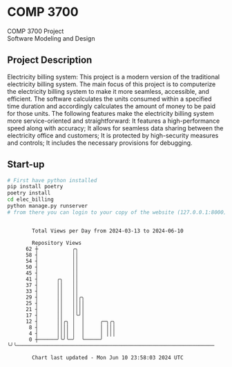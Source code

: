 # COMP 3700
COMP 3700 Project  
Software Modeling and Design
## Project Description
Electricity billing system: This project is a modern version of the traditional electricity billing system. The main focus of this project is to computerize the electricity billing system to make it more seamless, accessible, and efficient. The software calculates the units consumed within a specified time duration and accordingly calculates the amount of money to be paid for those units. The following features make the electricity billing system more service-oriented and straightforward: It features a high-performance speed along with accuracy; It allows for seamless data sharing between the electricity office and customers; It is protected by high-security measures and controls; It includes the necessary provisions for debugging.

## Start-up
```bash
# First have python installed
pip install poetry
poetry install
cd elec_billing
python manage.py runserver
# from there you can login to your copy of the website (127.0.0.1:8000), default creds are admin/admin
```

```

        Total Views per Day from 2024-03-13 to 2024-06-10

        Repository Views
      62 ┼           ╭╮
      58 ┤           ││
      54 ┤           ││
      50 ┤           ││
      45 ┤           ││
      41 ┤      ╭╮   ││
      37 ┤      ││   ││
      33 ┤      ││   ││
      29 ┤      ││   ││╭╮
      25 ┤      ││   ││││
      21 ┤      ││   ││││
      17 ┤      ││   │╰╯│
      12 ┤      ││╭╮ │  │     ╭─╮╭╮
       8 ┤      ││││ │  │     │ │││
       4 ┤      ││││ │  │     │ │││
       0 ┼──────╯╰╯╰─╯  ╰─────╯ ╰╯╰────────────────────────────────────────────────────────────────

        Chart last updated - Mon Jun 10 23:58:03 2024 UTC
        
```
